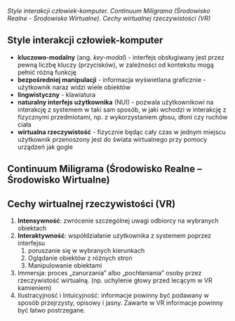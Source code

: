 *Style interakcji człowiek-komputer. Continuum Miligrama (Środowisko Realne - Środowisko Wirtualne). Cechy wirtualnej rzeczywistości (VR)*

## Style interakcji człowiek-komputer
- **kluczowo-modalny** (ang. *key-modal*) - interfejs obsługiwany jest przez pewną liczbę kluczy (przycisków), w zależności od kontekstu mogą pełnić różną funkcję
- **bezpośredniej manipulacji** - informacja wyświetlana graficznie - użytkownik naraz widzi wiele obiektów
- **lingwistyczny** - klawiatura
- **naturalny interfejs użytkownika** (NUI) - pozwala użytkownikowi na interakcję z systemem w taki sam sposób, w jaki wchodzi w interakcję z fizycznymi przedmiotami, np. z wykorzystaniem głosu, dłoni czy ruchów ciała
- **wirtualna rzeczywistość** - fizycznie będąc cały czas w jednym miejscu użytkownik przenoszony jest do świata wirtualnego przy pomocy urządzeń jak gogle 


## Continuum Miligrama (Środowisko Realne – Środowisko Wirtualne)


## Cechy wirtualnej rzeczywistości (VR)
1. **Intensywność**: zwrócenie szczególnej uwagi odbiorcy na wybranych obiektach
2. **Interaktywność**: współdziałanie użytkownika z systemem poprzez interfejsu
	1. poruszanie się w wybranych kierunkach 
	2. Oglądanie obiektów z różnych stron 
	3. Manipulowanie obiektami
3. Immersja: proces „zanurzania” albo „pochłaniania” osoby przez rzeczywistość wirtualną. (np. uchylenie głowy przed lecącym w VR kamieniem) 
4. Ilustracyjność i Intuicyjność: informacje powinny być podawany w sposób przejrzysty, opisowy i jasny. Zawarte w VR informacje powinny być łatwo postrzegane.
